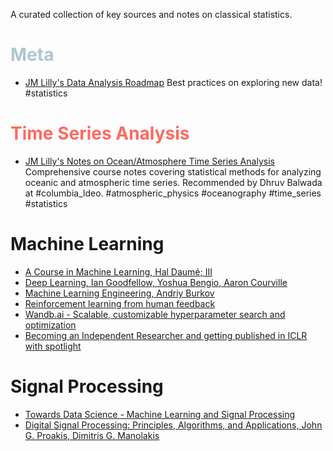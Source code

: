 A curated collection of key sources and notes on classical statistics.

# <span style="color: #aec6cf;">Meta</span>
- [JM Lilly's Data Analysis Roadmap](https://jmlilly.net/course/pages/roadmap.html#1)
	Best practices on exploring new data! #statistics

# <span style="color: #ff6961;">Time Series Analysis</span>
- [JM Lilly's Notes on Ocean/Atmosphere Time Series Analysis](https://jmlilly.net/course/index.html) 
	Comprehensive course notes covering statistical methods for analyzing oceanic and atmospheric time series. Recommended by Dhruv Balwada at #columbia_ldeo.
#atmospheric_physics #oceanography #time_series #statistics

# Machine Learning
- [A Course in Machine Learning, Hal Daumé; III](https://web.archive.org/web/20250114002202/http://ciml.info/dl/v0_99/ciml-v0_99-all.pdf)
- [Deep Learning, Ian Goodfellow, Yoshua Bengio, Aaron Courville](https://mitpress.mit.edu/9780262035613/deep-learning/)
- [Machine Learning Engineering, Andriy Burkov](https://soclibrary.futa.edu.ng/books/Machine%20Learning%20Engineering%20(Andriy%20Burkov)%20(Z-Library).pdf)
- [Reinforcement learning from human feedback](https://en.wikipedia.org/wiki/Reinforcement_learning_from_human_feedback)
- [Wandb.ai - Scalable, customizable hyperparameter search and optimization](https://wandb.ai/site/sweeps/)
- [Becoming an Independent Researcher and getting published in ICLR with spotlight](https://andreas-madsen.medium.com/becoming-an-independent-researcher-and-getting-published-in-iclr-with-spotlight-c93ef0b39b8b)

# Signal Processing
- [Towards Data Science - Machine Learning and Signal Processing](https://towardsdatascience.com/machine-learning-and-signal-processing-103281d27c4b/)
- [Digital Signal Processing: Principles, Algorithms, and Applications, John G. Proakis, Dimitris G. Manolakis](https://uvceee.wordpress.com/wp-content/uploads/2016/09/digital_signal_processing_principles_algorithms_and_applications_third_edition.pdf)